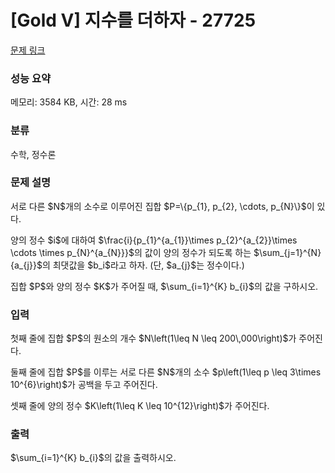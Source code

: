 # [Gold V] 지수를 더하자 - 27725 

[문제 링크](https://www.acmicpc.net/problem/27725) 

### 성능 요약

메모리: 3584 KB, 시간: 28 ms

### 분류

수학, 정수론

### 문제 설명

<p>서로 다른 $N$개의 소수로 이루어진 집합 $P=\{p_{1}, p_{2}, \cdots, p_{N}\}$이 있다.</p>

<p>양의 정수 $i$에 대하여 $\frac{i}{p_{1}^{a_{1}}\times p_{2}^{a_{2}}\times \cdots \times p_{N}^{a_{N}}}$의 값이 양의 정수가 되도록 하는 $\sum_{j=1}^{N}{a_{j}}$의 최댓값을 $b_i$라고 하자. (단, $a_{j}$는 정수이다.)</p>

<p>집합 $P$와 양의 정수 $K$가 주어질 때, $\sum_{i=1}^{K} b_{i}$의 값을 구하시오.</p>

### 입력 

 <p>첫째 줄에 집합 $P$의 원소의 개수 $N\left(1\leq N \leq 200\,000\right)$가 주어진다.</p>

<p>둘째 줄에 집합 $P$를 이루는 서로 다른 $N$개의 소수 $p\left(1\leq p \leq 3\times 10^{6}\right)$가 공백을 두고 주어진다.</p>

<p>셋째 줄에 양의 정수 $K\left(1\leq K \leq 10^{12}\right)$가 주어진다.</p>

### 출력 

 <p>$\sum_{i=1}^{K} b_{i}$의 값을 출력하시오.</p>

